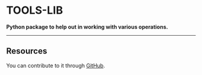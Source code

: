 # TOOLS-LIB

**Python package to help out in working with various operations.**

---

## Resources

You can contribute to it through <a href="https://github.com/yogesh-aggarwal/tools-lib">GitHub</a>.
